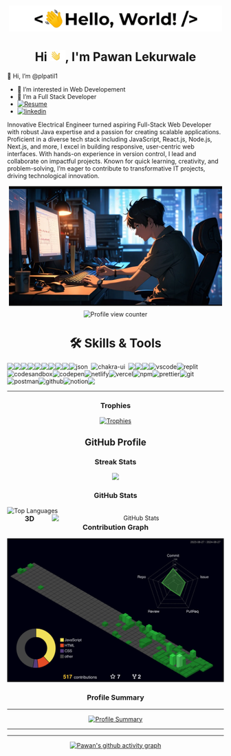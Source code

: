 <p align='center' style='margin: 16px 4px 8px;'>
    <img src="./assets/greetings.gif" alt="Hello World" />
</p>
<h1 align="center">
    Hi <img src='./assets/wave.gif' height='26' alt='there'>, I'm Pawan Lekurwale
</h1>

 👋 Hi, I’m @plpatil1
- 👀 I’m interested in Web Developement 
- 🌱 I’m a Full Stack Developer
- [![Resume](https://img.shields.io/badge/Resume-212121?logo=pagekit&logoColor=FFEFCB&style=for-the-badge)](https://drive.google.com/file/d/1DJ4H8zkq16eDaLWolpyYcV4Tru_FxicV/view?usp=sharing)
- [![linkedin](https://img.shields.io/badge/linkedin-0A66C2?style=for-the-badge&logo=linkedin&logoColor=white)](https://www.linkedin.com/in/pawan-lekurwale-3b2352260/)

Innovative Electrical Engineer turned aspiring Full-Stack Web Developer with robust Java expertise and a passion for creating scalable applications. Proficient in a diverse tech stack including JavaScript, React.js, Node.js, Next.js, and more, I excel in building responsive, user-centric web interfaces. With hands-on experience in version control, I lead and collaborate on impactful projects. Known for quick learning, creativity, and problem-solving, I’m eager to contribute to transformative IT projects, driving technological innovation.


<p align='center' style='margin: 16px 4px 8px'>
    <img src="./assets/animi-guy.webp" alt="working developer">
</p>

<div align="center">
  <img src="https://komarev.com/ghpvc/?username=plpatil1&color=orange" alt="Profile view counter" />
</div>


</p>
<h1 align="center">🛠 Skills & Tools</h1>
<div align="center" style="display: flex; flex-wrap: wrap;">
<img src="https://img.shields.io/badge/react-%2320232a.svg?style=for-the-badge&logo=react&logoColor=%2361DAFB" />
<img src="https://img.shields.io/badge/next.js-000000?style=for-the-badge&logo=nextdotjs&logoColor=white" />
<img src="https://img.shields.io/badge/React_Router-CA4245?style=for-the-badge&logo=react-router&logoColor=white" />
<img src="https://img.shields.io/badge/Tailwind%20CSS-06B6D4?logo=tailwindcss&logoColor=fff&style=for-the-badge"/>
<img src="https://img.shields.io/badge/redux-%23593d88.svg?style=for-the-badge&logo=redux&logoColor=white" />
<img src="https://img.shields.io/badge/HTML5-E34F26?style=for-the-badge&logo=html5&logoColor=white" />
<img src="https://img.shields.io/badge/CSS3-1572B6?style=for-the-badge&logo=css3&logoColor=white" />
<img src="https://img.shields.io/badge/GraphQL-E10098?logo=graphql&logoColor=fff&style=for-the-badge" />
 <img src="https://img.shields.io/badge/MongoDB-47A248?logo=mongodb&logoColor=fff&style=for-the-badge"/>
<img src="https://img.shields.io/badge/json-5E5C5C?style=for-the-badge&logo=json&logoColor=white" alt="json" />&nbsp;&nbsp;
<img src="https://img.shields.io/badge/Chakra--UI-319795?style=for-the-badge&logo=chakra-ui&logoColor=white" alt="chakra-ui" />&nbsp;&nbsp;
<img src="https://img.shields.io/badge/JavaScript-323330?style=for-the-badge&logo=javascript&logoColor=F7DF1E" />
<img src="https://img.shields.io/badge/java-%23ED8B00.svg?style=for-the-badge&logo=java&logoColor=white" />
<img src="https://img.shields.io/badge/npm-CB3837?style=for-the-badge&logo=npm&logoColor=white" />
<!--      <img src="https://img.shields.io/badge/Canva-%2300C4CC.svg?&style=for-the-badge&logo=Canva&logoColor=white" alt="canva" /> -->
  <img src="https://img.shields.io/badge/VSCode-0078D4?style=for-the-badge&logo=visual%20studio%20code&logoColor=white" alt="vscode" />
  <img src="https://img.shields.io/badge/replit-667881?style=for-the-badge&logo=replit&logoColor=white" alt="replit" />
  <img src="https://img.shields.io/badge/Codesandbox-000000?style=for-the-badge&logo=CodeSandbox&logoColor=white" alt="codesandbox" />
  <img src="https://img.shields.io/badge/Codepen-000000?style=for-the-badge&logo=codepen&logoColor=white" alt="codepen" />
  <img src="https://img.shields.io/badge/Netlify-00C7B7?style=for-the-badge&logo=netlify&logoColor=white" alt="netlify" />
  <img src="https://img.shields.io/badge/Vercel-000000?style=for-the-badge&logo=vercel&logoColor=white" alt="vercel" />
<!--   <img src="https://img.shields.io/badge/Heroku-430098?style=for-the-badge&logo=heroku&logoColor=white" alt="heroku" /> -->
<!--   <img src="https://img.shields.io/badge/Yarn-2C8EBB?style=for-the-badge&logo=yarn&logoColor=white" alt="yarn" /> -->
  <img src="https://img.shields.io/badge/NPM-%23000000.svg?style=for-the-badge&logo=npm&logoColor=white" alt="npm"/>
  <img src="https://img.shields.io/badge/prettier-1A2C34?style=for-the-badge&logo=prettier&logoColor=white" alt="prettier" />
  <img src="https://img.shields.io/badge/Git-f44d27?style=for-the-badge&logo=git&logoColor=white" alt="git"/>
  <img src="https://img.shields.io/badge/Postman-FF6C37?style=for-the-badge&logo=Postman&logoColor=white" alt="postman"/>
  <img src="https://img.shields.io/badge/GitHub-100000?style=for-the-badge&logo=github&logoColor=white" alt="github"/>
<!--   <img src="https://img.shields.io/badge/Miro-050038?style=for-the-badge&logo=Miro&logoColor=white" alt="miro" /> -->
  <img src="https://img.shields.io/badge/Notion-000000?style=for-the-badge&logo=notion&logoColor=white" alt="notion" />
 <img src="https://img.shields.io/badge/DSA-000?logo=datadotai&logoColor=fff&style=for-the-badge"/>
  <div>

<hr>

### Trophies
<p align="center">
  <a href="https://github.com/plpatil1/github-profile-trophy">
    <img src="https://github-profile-trophy.vercel.app/?username=plpatil1&theme=onedark" alt="Trophies" />
  </a>
</p>



## GitHub Profile

### Streak Stats
<p align="center">
  <img src="http://github-readme-streak-stats.herokuapp.com?user=plpatil1&theme=dark&hide_border=true&date_format=j%20M%5B%20Y%5D&fire=DD2727" />
</p>


### GitHub Stats
<a href="https://github.com/plpatil">
  <img align="left" src="https://github-readme-stats.vercel.app/api/top-langs?username=plpatil1&show_icons=true&locale=en&layout=compact&theme=chartreuse-dark" alt="Top Languages" />
  <img align="right" src="https://github-readme-stats.vercel.app/api?username=plpatil1&show_icons=true&locale=en&theme=chartreuse-dark" alt="GitHub Stats" width="400px" />
</a>
      

### 3D Contribution Graph
<p align="center">
  <img src="./profile-3d-contrib/profile-night-green.svg" alt="3D Contribution Graph" />
</p>






       
### Profile Summary
<hr>

<p align="center">
  <a href="https://github.com/plpatil1">
    <img src="https://github-profile-summary-cards.vercel.app/api/cards/profile-details?username=plpatil1&theme=radical" alt="Profile Summary" />
  </a>
</p>

---

---
<!-- 
[![Pawan's github activity graph](https://github-readme-activity-graph.vercel.app/graph?username=plpatil1&theme=react-dark)](https://github.com/plpatil1/github-readme-activity-graph) -->
[![Pawan's github activity graph](https://github-readme-activity-graph.vercel.app/graph?username=plpatil1&theme=react-dark)](https://github.com/plpatil1/github-readme-activity-graph)

